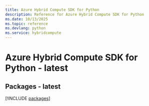 ```yaml
---
title: Azure Hybrid Compute SDK for Python
description: Reference for Azure Hybrid Compute SDK for Python
ms.date: 10/13/2025
ms.topic: reference
ms.devlang: python
ms.service: hybridcompute
---
```

# Azure Hybrid Compute SDK for Python - latest
## Packages - latest
[!INCLUDE [packages](hybrid-compute-index.md)]